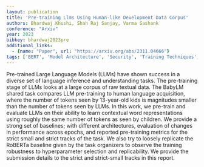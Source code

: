 ```yaml
---
layout: publication
title: 'Pre-training Llms Using Human-like Development Data Corpus'
authors: Bhardwaj Khushi, Shah Raj Sanjay, Varma Sashank
conference: "Arxiv"
year: 2023
bibkey: bhardwaj2023pre
additional_links:
  - {name: "Paper", url: "https://arxiv.org/abs/2311.04666"}
tags: ['BERT', 'Model Architecture', 'Security', 'Training Techniques', 'Uncategorized']
---
```

Pre-trained Large Language Models (LLMs) have shown success in a diverse set
of language inference and understanding tasks. The pre-training stage of LLMs
looks at a large corpus of raw textual data. The BabyLM shared task compares
LLM pre-training to human language acquisition, where the number of tokens seen
by 13-year-old kids is magnitudes smaller than the number of tokens seen by
LLMs. In this work, we pre-train and evaluate LLMs on their ability to learn
contextual word representations using roughly the same number of tokens as seen
by children. We provide a strong set of baselines; with different
architectures, evaluation of changes in performance across epochs, and reported
pre-training metrics for the strict small and strict tracks of the task. We
also try to loosely replicate the RoBERTa baseline given by the task organizers
to observe the training robustness to hyperparameter selection and
replicability. We provide the submission details to the strict and strict-small
tracks in this report.

